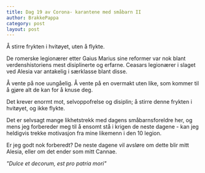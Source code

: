 ```yaml
---
title: Dag 19 av Corona- karantene med småbarn II
author: BrakkePappa
category: post
layout: post
---
```



Å stirre frykten i hvitøyet, uten å flykte.

De romerske legionærer etter Gaius Marius sine reformer var nok blant verdenshistoriens mest disiplinerte og erfarne. Ceasars legionærer i slaget ved Alesia var antakelig i særklasse blant disse.

Å vente på noe uungåelig. 
Å vente på en overmakt uten like, som kommer til å gjøre alt de kan for å knuse deg.

Det krever enormt mot, selvoppofrelse og disiplin; å stirre denne frykten i hvitøyet, og ikke flykte.

Det er selvsagt mange likhetstrekk med dagens småbarnsforeldre her, og mens jeg forbereder meg til å ensomt stå i krigen de neste dagene - kan jeg heldigvis trekke motivasjon fra mine likemenn i den 10 legion.

Er jeg godt nok forberedt? De neste dagene vil avsløre om dette blir mitt Alesia, eller om det ender som mitt Cannae.

*"Dulce et decorum, est pro patria mori"*
